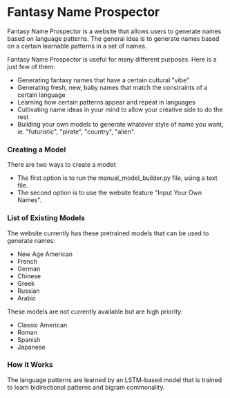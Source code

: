 # Fantasy Name Prospector
Fantasy Name Prospector is a website that allows users to generate names based on language patterns.
The general idea is to generate names based on a certain learnable patterns in a set of names.  

Fantasy Name Prospector is useful for many different purposes. Here is a just few of them:
* Generating fantasy names that have a certain cultural "vibe"
* Generating fresh, new, baby names that match the constraints of a certain language
* Learning how certain patterns appear and repeat in languages 
* Cultivating name ideas in your mind to allow your creative side to do the rest
* Building your own models to generate whatever style of name you want, ie. "futuristic", "pirate", "country", "alien".  

### Creating a Model

There are two ways to create a model:
* The first option is to run the manual_model_builder.py file, using a text file.
* The second option is to use the website feature "Input Your Own Names".   

### List of Existing Models

The website currently has these pretrained models that can be used to generate names:
* New Age American
* French
* German
* Chinese
* Greek
* Russian
* Arabic

These models are not currently available but are high priority:
* Classic American
* Roman
* Spanish
* Japanese 

### How it Works 
The language patterns are learned by an LSTM-based model that is trained to learn bidirectional patterns and bigram commonality. 